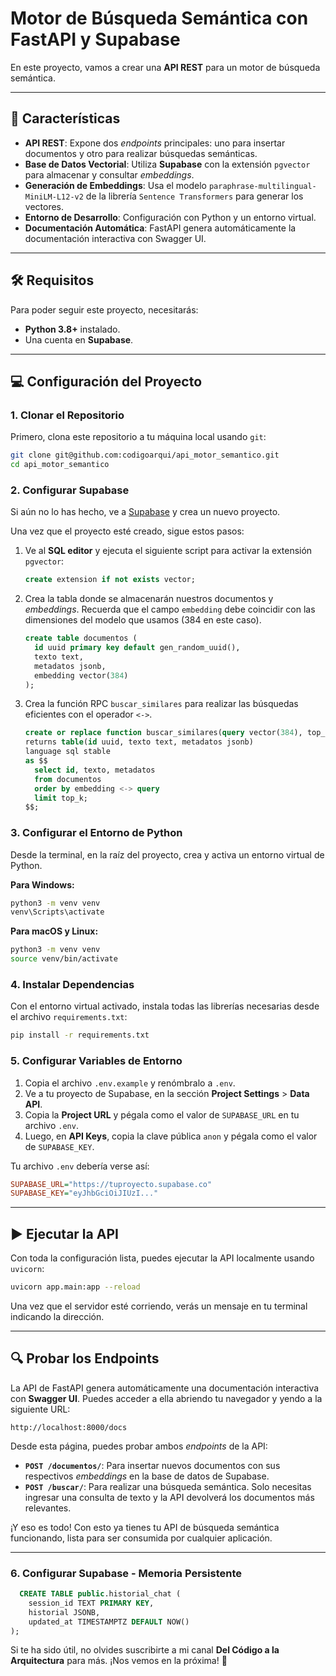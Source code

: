 # Motor de Búsqueda Semántica con FastAPI y Supabase

En este proyecto, vamos a crear una **API REST** para un motor de búsqueda semántica.

---

## 🚀 Características

- **API REST**: Expone dos _endpoints_ principales: uno para insertar documentos y otro para realizar búsquedas semánticas.
- **Base de Datos Vectorial**: Utiliza **Supabase** con la extensión `pgvector` para almacenar y consultar _embeddings_.
- **Generación de Embeddings**: Usa el modelo `paraphrase-multilingual-MiniLM-L12-v2` de la librería `Sentence Transformers` para generar los vectores.
- **Entorno de Desarrollo**: Configuración con Python y un entorno virtual.
- **Documentación Automática**: FastAPI genera automáticamente la documentación interactiva con Swagger UI.

---

## 🛠️ Requisitos

Para poder seguir este proyecto, necesitarás:

- **Python 3.8+** instalado.
- Una cuenta en **Supabase**.

---

## 💻 Configuración del Proyecto

### 1. Clonar el Repositorio

Primero, clona este repositorio a tu máquina local usando `git`:

```bash
git clone git@github.com:codigoarqui/api_motor_semantico.git
cd api_motor_semantico
```

### 2. Configurar Supabase

Si aún no lo has hecho, ve a [Supabase](https://supabase.com) y crea un nuevo proyecto.

Una vez que el proyecto esté creado, sigue estos pasos:

1.  Ve al **SQL editor** y ejecuta el siguiente script para activar la extensión `pgvector`:
    ```sql
    create extension if not exists vector;
    ```
2.  Crea la tabla donde se almacenarán nuestros documentos y _embeddings_. Recuerda que el campo `embedding` debe coincidir con las dimensiones del modelo que usamos (384 en este caso).

    ```sql
    create table documentos (
      id uuid primary key default gen_random_uuid(),
      texto text,
      metadatos jsonb,
      embedding vector(384)
    );
    ```

3.  Crea la función RPC `buscar_similares` para realizar las búsquedas eficientes con el operador `<->`.
    ```sql
    create or replace function buscar_similares(query vector(384), top_k int)
    returns table(id uuid, texto text, metadatos jsonb)
    language sql stable
    as $$
      select id, texto, metadatos
      from documentos
      order by embedding <-> query
      limit top_k;
    $$;
    ```

### 3. Configurar el Entorno de Python

Desde la terminal, en la raíz del proyecto, crea y activa un entorno virtual de Python.

**Para Windows:**

```bash
python3 -m venv venv
venv\Scripts\activate
```

**Para macOS y Linux:**

```bash
python3 -m venv venv
source venv/bin/activate
```

### 4. Instalar Dependencias

Con el entorno virtual activado, instala todas las librerías necesarias desde el archivo `requirements.txt`:

```bash
pip install -r requirements.txt
```

### 5. Configurar Variables de Entorno

1.  Copia el archivo `.env.example` y renómbralo a `.env`.
2.  Ve a tu proyecto de Supabase, en la sección **Project Settings** > **Data API**.
3.  Copia la **Project URL** y pégala como el valor de `SUPABASE_URL` en tu archivo `.env`.
4.  Luego, en **API Keys**, copia la clave pública `anon` y pégala como el valor de `SUPABASE_KEY`.

Tu archivo `.env` debería verse así:

```ini
SUPABASE_URL="https://tuproyecto.supabase.co"
SUPABASE_KEY="eyJhbGciOiJIUzI..."
```

---

## ▶️ Ejecutar la API

Con toda la configuración lista, puedes ejecutar la API localmente usando `uvicorn`:

```bash
uvicorn app.main:app --reload
```

Una vez que el servidor esté corriendo, verás un mensaje en tu terminal indicando la dirección.

---

## 🔍 Probar los Endpoints

La API de FastAPI genera automáticamente una documentación interactiva con **Swagger UI**. Puedes acceder a ella abriendo tu navegador y yendo a la siguiente URL:

```
http://localhost:8000/docs
```

Desde esta página, puedes probar ambos _endpoints_ de la API:

- **`POST /documentos/`**: Para insertar nuevos documentos con sus respectivos _embeddings_ en la base de datos de Supabase.
- **`POST /buscar/`**: Para realizar una búsqueda semántica. Solo necesitas ingresar una consulta de texto y la API devolverá los documentos más relevantes.

¡Y eso es todo! Con esto ya tienes tu API de búsqueda semántica funcionando, lista para ser consumida por cualquier aplicación.

---

### 6. Configurar Supabase - Memoria Persistente

```sql
  CREATE TABLE public.historial_chat (
    session_id TEXT PRIMARY KEY,
    historial JSONB,
    updated_at TIMESTAMPTZ DEFAULT NOW()
);
```

Si te ha sido útil, no olvides suscribirte a mi canal **Del Código a la Arquitectura** para más. ¡Nos vemos en la próxima! 🚀
